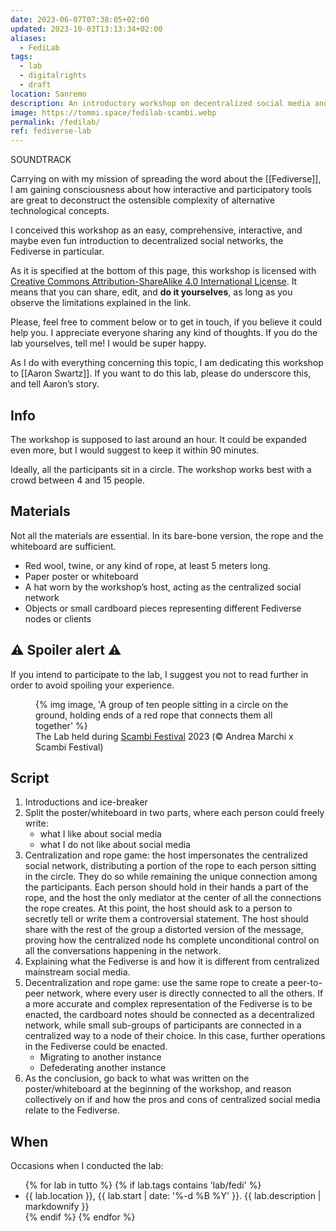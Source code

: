 ```yaml
---
date: 2023-06-07T07:38:05+02:00
updated: 2023-10-03T13:13:34+02:00
aliases:
  - FediLab
tags:
  - lab
  - digitalrights
  - draft
location: Sanremo
description: An introductory workshop on decentralized social media and the Fediverse
image: https://tommi.space/fedilab-scambi.webp
permalink: /fedilab/
ref: fediverse-lab
---
```


SOUNDTRACK

Carrying on with my mission of spreading the word about the [[Fediverse]], I am gaining consciousness about how interactive and participatory tools are great to deconstruct the ostensible complexity of alternative technological concepts.

I conceived this workshop as an easy, comprehensive, interactive, and maybe even fun introduction to decentralized social networks, the Fediverse in particular.

<div class='yellow box'>
	<p>As it is specified at the bottom of this page, this workshop is licensed with <a href='https://creativecommons.org/licenses/by-sa/4.0'>Creative Commons Attribution-ShareAlike 4.0 International License</a>. It means that you can share, edit, and <strong>do it yourselves</strong>, as long as you observe the limitations explained in the link.</p>
	<p>Please, feel free to comment below or to get in touch, if you believe it could help you. I appreciate everyone sharing any kind of thoughts. If you do the lab yourselves, tell me! I would be super happy.</p>
</div>

As I do with everything concerning this topic, I am dedicating this workshop to [[Aaron Swartz]]. If you want to do this lab, please do underscore this, and tell Aaron’s story.

## Info

The workshop is supposed to last around an hour. It could be expanded even more, but I would suggest to keep it within 90 minutes.

Ideally, all the participants sit in a circle. The workshop works best with a crowd between 4 and 15 people.

## Materials

Not all the materials are essential. In its bare-bone version, the rope and the whiteboard are sufficient.

- Red wool, twine, or any kind of rope, at least 5 meters long.
- Paper poster or whiteboard
- A hat worn by the workshop’s host, acting as the centralized social network
- Objects or small cardboard pieces representing different Fediverse nodes or clients

<div class='red box'>
	<h2>⚠️ Spoiler alert ⚠️</h2>
	<p>If you intend to participate to the lab, I suggest you not to read further in order to avoid spoiling your experience.</p>
</div>

<figure>
	{% img image, 'A group of ten people sitting in a circle on the ground, holding ends of a red rope that connects them all together' %}
	<figcaption>The Lab held during <a href='https://scambi.org/en'>Scambi Festival</a> 2023 (© Andrea Marchi x Scambi Festival)</figcaption>
</figure>

## Script

1. Introductions and ice-breaker
2. Split the poster/whiteboard in two parts, where each person could freely write:
	- what I like about social media
	- what I do not like about social media
3. Centralization and rope game: the host impersonates the centralized social network, distributing a portion of the rope to each person sitting in the circle. They do so while remaining the unique connection among the participants. Each person should hold in their hands a part of the rope, and the host the only mediator at the center of all the connections the rope creates. At this point, the host should ask to a person to secretly tell or write them a controversial statement. The host should share with the rest of the group a distorted version of the message, proving how the centralized node hs complete unconditional control on all the conversations happening in the network.
4. Explaining what the Fediverse is and how it is different from centralized mainstream social media.
5. Decentralization and rope game: use the same rope to create a peer-to-peer network, where every user is directly connected to all the others. If a more accurate and complex representation of the Fediverse is to be enacted, the cardboard notes should be connected as a decentralized network, while small sub-groups of participants are connected in a centralized way to a node of their choice. In this case, further operations in the Fediverse could be enacted.
	- Migrating to another instance
	- Defederating another instance
6. As the conclusion, go back to what was written on the poster/whiteboard at the beginning of the workshop, and reason collectively on if and how the pros and cons of centralized social media relate to the Fediverse.

## When

Occasions when I conducted the lab:

<ul>{% for lab in tutto %}
	{% if lab.tags contains 'lab/fedi' %}
		<li>{{ lab.location }}, <time datetime='{{ lab.start | date: '%Y-%m-%dT%H:%M:%S%:z' }}'>{{ lab.start | date: '%-d %B %Y' }}</time>. {{ lab.description | markdownify }}</li>
	{% endif %}
{% endfor %}</ul>
